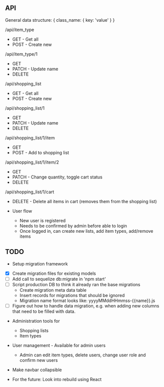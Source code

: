 API
---

General data structure:
{
    class_name: {
        key: 'value'
    }
}

/api/item_type
* GET - Get all
* POST - Create new

/api/item_type/1
* GET
* PATCH - Update name
* DELETE

/api/shopping_list
* GET - Get all
* POST - Create new

/api/shopping_list/1
* GET
* PATCH - Update name
* DELETE

/api/shopping_list/1/item
* GET
* POST - Add to shopping list

/api/shopping_list/1/item/2
* GET
* PATCH - Change quantity, toggle cart status
* DELETE

/api/shopping_list/1/cart
* DELETE - Delete all items in cart (removes them from the shopping list)

* User flow
  * New user is registered
  * Needs to be confirmed by admin before able to login
  * Once logged in, can create new lists, add item types, add/remove items

TODO
---------

* Setup migration framework
- [x] Create migration files for existing models
- [ ] Add call to sequelize db:migrate in 'npm start'
- [ ] Script production DB to think it already ran the base migrations
    * Create migration meta data table
    * Insert records for migrations that should be ignored
    * Migration name format looks like: yyyyMMddHHmmss-{{name}}.js
- [ ] Figure out how to handle data migration, e.g. when adding new columns that need to be filled with data.

* Administration tools for
  * Shopping lists
  * Item types

* User management - Available for admin users
  * Admin can edit item types, delete users, change user role and confirm new users

* Make navbar collapsible

* For the future: Look into rebuild using React
